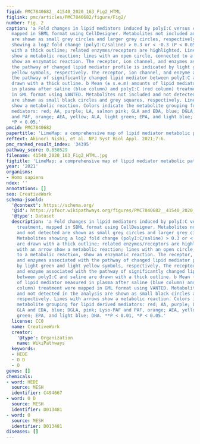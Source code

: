 ```yaml
---
figid: PMC7840682__41540_2020_163_Fig2_HTML
figlink: pmc/articles/PMC7840682/figure/Fig2/
number: Fig. 2
caption: 'a Fold changes in lipid mediators induced by polyI:C versus control treatment,
  mapped in SBML format using CellDesigner. Metabolites not included and not detected
  are shown as small grey circles and larger grey circles, respectively. Metabolites
  showing a log2 fold change (polyI:C/saline) > 0.3 or < -0.3 (P < 0.05) are drawn
  with a thick outline; related enzymes/receptors are highlighted. Lines with an arrow
  show a metabolic reaction; lines with an open circle, connected to a metabolic reaction,
  show an enzymatic reaction. The receptor, ion channel, and enzymes associated with
  the pathway of changed lipid mediator profile is indicated by light green and light
  yellow symbols, respectively. The receptor, ion channel, and enzyme associated with
  the pathway of significantly changed lipid mediator between polyI:C and saline are
  drawn with a thick outline. b Mean (± s.e.m) amounts of lipid mediator measured
  in plasma after saline (blue column) and polyI:C (red column) treatment were mapped
  in GML format using VANTED. Metabolites not included and not detected in the analysis
  are shown as small black circles and grey squares, respectively. Lines with arrows
  show a metabolic reaction. Colors indicate the metabolite grouping for lipid derived
  mediators: red; AA, purple; LA, salmon pink; GLA and EDA, blue; DGLA, pink; Lyso-PAF
  and PAF, orange; AEA, yellow; ALA, light green; EPA, and light blue; DHA. **P < 0.01,
  *P < 0.05.'
pmcid: PMC7840682
papertitle: 'LimeMap: a comprehensive map of lipid mediator metabolic pathways.'
reftext: Akinori Nishi, et al. NPJ Syst Biol Appl. 2021;7:6.
pmc_ranked_result_index: '34395'
pathway_score: 0.850529
filename: 41540_2020_163_Fig2_HTML.jpg
figtitle: 'LimeMap: a comprehensive map of lipid mediator metabolic pathways'
year: '2021'
organisms:
- Homo sapiens
ndex: ''
annotations: []
seo: CreativeWork
schema-jsonld:
  '@context': https://schema.org/
  '@id': https://pfocr.wikipathways.org/figures/PMC7840682__41540_2020_163_Fig2_HTML.html
  '@type': Dataset
  description: 'a Fold changes in lipid mediators induced by polyI:C versus control
    treatment, mapped in SBML format using CellDesigner. Metabolites not included
    and not detected are shown as small grey circles and larger grey circles, respectively.
    Metabolites showing a log2 fold change (polyI:C/saline) > 0.3 or < -0.3 (P < 0.05)
    are drawn with a thick outline; related enzymes/receptors are highlighted. Lines
    with an arrow show a metabolic reaction; lines with an open circle, connected
    to a metabolic reaction, show an enzymatic reaction. The receptor, ion channel,
    and enzymes associated with the pathway of changed lipid mediator profile is indicated
    by light green and light yellow symbols, respectively. The receptor, ion channel,
    and enzyme associated with the pathway of significantly changed lipid mediator
    between polyI:C and saline are drawn with a thick outline. b Mean (± s.e.m) amounts
    of lipid mediator measured in plasma after saline (blue column) and polyI:C (red
    column) treatment were mapped in GML format using VANTED. Metabolites not included
    and not detected in the analysis are shown as small black circles and grey squares,
    respectively. Lines with arrows show a metabolic reaction. Colors indicate the
    metabolite grouping for lipid derived mediators: red; AA, purple; LA, salmon pink;
    GLA and EDA, blue; DGLA, pink; Lyso-PAF and PAF, orange; AEA, yellow; ALA, light
    green; EPA, and light blue; DHA. **P < 0.01, *P < 0.05.'
  license: CC0
  name: CreativeWork
  creator:
    '@type': Organization
    name: WikiPathways
  keywords:
  - HEDE
  - O D
  - O
genes: []
chemicals:
- word: HEDE
  source: MESH
  identifier: C494667
- word: O D
  source: MESH
  identifier: D013481
- word: O
  source: MESH
  identifier: D013481
diseases: []
---
```

